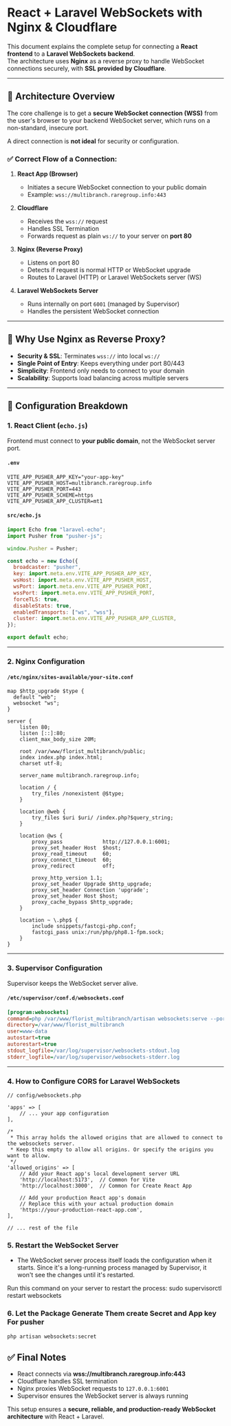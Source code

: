 # React + Laravel WebSockets with Nginx & Cloudflare

This document explains the complete setup for connecting a **React frontend** to a **Laravel WebSockets backend**.  
The architecture uses **Nginx** as a reverse proxy to handle WebSocket connections securely, with **SSL provided by Cloudflare**.

---

## 🔹 Architecture Overview

The core challenge is to get a **secure WebSocket connection (WSS)** from the user's browser to your backend WebSocket server, which runs on a non-standard, insecure port.  

A direct connection is **not ideal** for security or configuration.

### ✅ Correct Flow of a Connection:
1. **React App (Browser)**  
   - Initiates a secure WebSocket connection to your public domain  
   - Example: `wss://multibranch.raregroup.info:443`

2. **Cloudflare**  
   - Receives the `wss://` request  
   - Handles SSL Termination  
   - Forwards request as plain `ws://` to your server on **port 80**

3. **Nginx (Reverse Proxy)**  
   - Listens on port 80  
   - Detects if request is normal HTTP or WebSocket upgrade  
   - Routes to Laravel (HTTP) or Laravel WebSockets server (WS)

4. **Laravel WebSockets Server**  
   - Runs internally on port `6001` (managed by Supervisor)  
   - Handles the persistent WebSocket connection

---

## 🔹 Why Use Nginx as Reverse Proxy?

- **Security & SSL**: Terminates `wss://` into local `ws://`
- **Single Point of Entry**: Keeps everything under port 80/443
- **Simplicity**: Frontend only needs to connect to your domain
- **Scalability**: Supports load balancing across multiple servers

---

## 🔹 Configuration Breakdown

### 1. React Client (`echo.js`)

Frontend must connect to **your public domain**, not the WebSocket server port.

#### `.env`
```env
VITE_APP_PUSHER_APP_KEY="your-app-key"
VITE_APP_PUSHER_HOST=multibranch.raregroup.info
VITE_APP_PUSHER_PORT=443
VITE_APP_PUSHER_SCHEME=https
VITE_APP_PUSHER_APP_CLUSTER=mt1
```

#### `src/echo.js`
```javascript
import Echo from "laravel-echo";
import Pusher from "pusher-js";

window.Pusher = Pusher;

const echo = new Echo({
  broadcaster: "pusher",
  key: import.meta.env.VITE_APP_PUSHER_APP_KEY,
  wsHost: import.meta.env.VITE_APP_PUSHER_HOST,
  wsPort: import.meta.env.VITE_APP_PUSHER_PORT,
  wssPort: import.meta.env.VITE_APP_PUSHER_PORT,
  forceTLS: true,
  disableStats: true,
  enabledTransports: ["ws", "wss"],
  cluster: import.meta.env.VITE_APP_PUSHER_APP_CLUSTER,
});

export default echo;
```

---

### 2. Nginx Configuration

#### `/etc/nginx/sites-available/your-site.conf`
```nginx
map $http_upgrade $type {
  default "web";
  websocket "ws";
}

server {
    listen 80;
    listen [::]:80;
    client_max_body_size 20M;

    root /var/www/florist_multibranch/public;
    index index.php index.html;
    charset utf-8;

    server_name multibranch.raregroup.info;

    location / {
        try_files /nonexistent @$type;
    }

    location @web {
        try_files $uri $uri/ /index.php?$query_string;
    }

    location @ws {
        proxy_pass             http://127.0.0.1:6001;
        proxy_set_header Host  $host;
        proxy_read_timeout     60;
        proxy_connect_timeout  60;
        proxy_redirect         off;

        proxy_http_version 1.1;
        proxy_set_header Upgrade $http_upgrade;
        proxy_set_header Connection 'upgrade';
        proxy_set_header Host $host;
        proxy_cache_bypass $http_upgrade;
    }

    location ~ \.php$ {
        include snippets/fastcgi-php.conf;
        fastcgi_pass unix:/run/php/php8.1-fpm.sock;
    }
}
```

---

### 3. Supervisor Configuration

Supervisor keeps the WebSocket server alive.  

#### `/etc/supervisor/conf.d/websockets.conf`
```ini
[program:websockets]
command=php /var/www/florist_multibranch/artisan websockets:serve --port=6001
directory=/var/www/florist_multibranch
user=www-data
autostart=true
autorestart=true
stdout_logfile=/var/log/supervisor/websockets-stdout.log
stderr_logfile=/var/log/supervisor/websockets-stderr.log
```

---

### 4. How to Configure CORS for Laravel WebSockets

```
// config/websockets.php

'apps' => [
    // ... your app configuration
],

/*
 * This array holds the allowed origins that are allowed to connect to the websockets server.
 * Keep this empty to allow all origins. Or specify the origins you want to allow.
 */
'allowed_origins' => [
    // Add your React app's local development server URL
    'http://localhost:5173',  // Common for Vite
    'http://localhost:3000',  // Common for Create React App

    // Add your production React app's domain
    // Replace this with your actual production domain
    'https://your-production-react-app.com', 
],

// ... rest of the file
```

### 5. Restart the WebSocket Server

- The WebSocket server process itself loads the configuration when it starts. Since it's a long-running process managed by Supervisor, it won't see the changes until it's restarted.

Run this command on your server to restart the process: sudo supervisorctl restart websockets

### 6. Let the Package Generate Them create Secret and App key For pusher 

```
php artisan websockets:secret
```

## ✅ Final Notes
- React connects via **wss://multibranch.raregroup.info:443**
- Cloudflare handles SSL termination
- Nginx proxies WebSocket requests to `127.0.0.1:6001`
- Supervisor ensures the WebSocket server is always running

This setup ensures a **secure, reliable, and production-ready WebSocket architecture** with React + Laravel.
